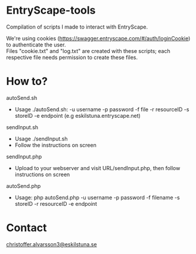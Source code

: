 # EntryScape-tools
Compilation of scripts I made to interact with EntryScape.

We're using cookies (https://swagger.entryscape.com/#/auth/loginCookie) to authenticate the user.<br>
Files "cookie.txt" and "log.txt" are created with these scripts; each respective file needs permission to create these files.

# How to?
autoSend.sh
- Usage ./autoSend.sh: -u username -p password -f file -r resourceID -s storeID -e endpoint (e.g eskilstuna.entryscape.net)

sendInput.sh
- Usage ./sendInput.sh
- Follow the instructions on screen

sendInput.php
- Upload to your webserver and visit URL/sendInput.php, then follow instructions on screen

autoSend.php
- Usage: php autoSend.php -u username -p password -f filename -s storeID -r resourceID -e endpoint



# Contact
christoffer.alvarsson3@eskilstuna.se
